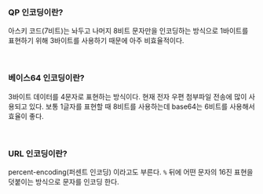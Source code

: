 ### QP 인코딩이란?
아스키 코드(7비트)는 놔두고 나머지 8비트 문자만을 인코딩하는 방식으로 1바이트를 표현하기 위해 3바이트를 사용하기 때문에 아주 비효율적이다.

<br>

### 베이스64 인코딩이란?
3바이트 데이터를 4문자로 표현하는 방식이다. 현재 전자 우편 첨부파일 전송에 많이 사용되고 있다. 보통 1글자를 표현할 때 8비트를 사용하는데 base64는 6비트를 사용해서 효율이 좋다.

<br>

### URL 인코딩이란?
percent-encoding(퍼센트 인코딩) 이라고도 부른다. `%` 뒤에 어떤 문자의 16진 표현을 덧붙이는 방식으로 문자를 인코딩 한다.